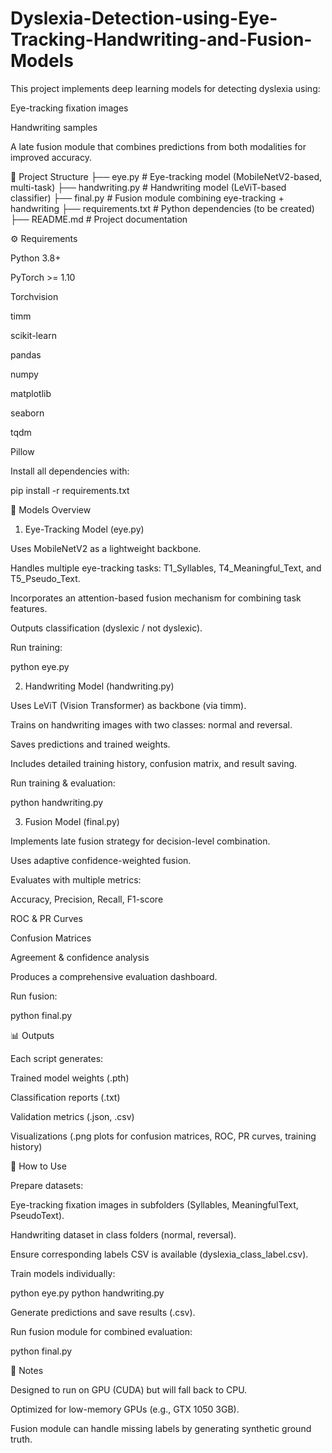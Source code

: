 # Dyslexia-Detection-using-Eye-Tracking-Handwriting-and-Fusion-Models

This project implements deep learning models for detecting dyslexia using:

Eye-tracking fixation images

Handwriting samples

A late fusion module that combines predictions from both modalities for improved accuracy.

📂 Project Structure
├── eye.py             # Eye-tracking model (MobileNetV2-based, multi-task)
├── handwriting.py     # Handwriting model (LeViT-based classifier)
├── final.py           # Fusion module combining eye-tracking + handwriting
├── requirements.txt   # Python dependencies (to be created)
├── README.md          # Project documentation

⚙️ Requirements

Python 3.8+

PyTorch >= 1.10

Torchvision

timm

scikit-learn

pandas

numpy

matplotlib

seaborn

tqdm

Pillow

Install all dependencies with:

pip install -r requirements.txt

🧩 Models Overview
1. Eye-Tracking Model (eye.py)

Uses MobileNetV2 as a lightweight backbone.

Handles multiple eye-tracking tasks: T1_Syllables, T4_Meaningful_Text, and T5_Pseudo_Text.

Incorporates an attention-based fusion mechanism for combining task features.

Outputs classification (dyslexic / not dyslexic).

Run training:

python eye.py

2. Handwriting Model (handwriting.py)

Uses LeViT (Vision Transformer) as backbone (via timm).

Trains on handwriting images with two classes: normal and reversal.

Saves predictions and trained weights.

Includes detailed training history, confusion matrix, and result saving.

Run training & evaluation:

python handwriting.py

3. Fusion Model (final.py)

Implements late fusion strategy for decision-level combination.

Uses adaptive confidence-weighted fusion.

Evaluates with multiple metrics:

Accuracy, Precision, Recall, F1-score

ROC & PR Curves

Confusion Matrices

Agreement & confidence analysis

Produces a comprehensive evaluation dashboard.

Run fusion:

python final.py

📊 Outputs

Each script generates:

Trained model weights (.pth)

Classification reports (.txt)

Validation metrics (.json, .csv)

Visualizations (.png plots for confusion matrices, ROC, PR curves, training history)

🚀 How to Use

Prepare datasets:

Eye-tracking fixation images in subfolders (Syllables, MeaningfulText, PseudoText).

Handwriting dataset in class folders (normal, reversal).

Ensure corresponding labels CSV is available (dyslexia_class_label.csv).

Train models individually:

python eye.py
python handwriting.py


Generate predictions and save results (.csv).

Run fusion module for combined evaluation:

python final.py

📌 Notes

Designed to run on GPU (CUDA) but will fall back to CPU.

Optimized for low-memory GPUs (e.g., GTX 1050 3GB).

Fusion module can handle missing labels by generating synthetic ground truth.
